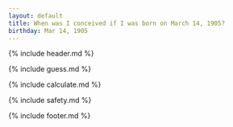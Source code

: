 ```yaml
---
layout: default
title: When was I conceived if I was born on March 14, 1905?
birthday: Mar 14, 1905
---
```


{% include header.md %}

{% include guess.md %}

{% include calculate.md %}

{% include safety.md %}

{% include footer.md %}



